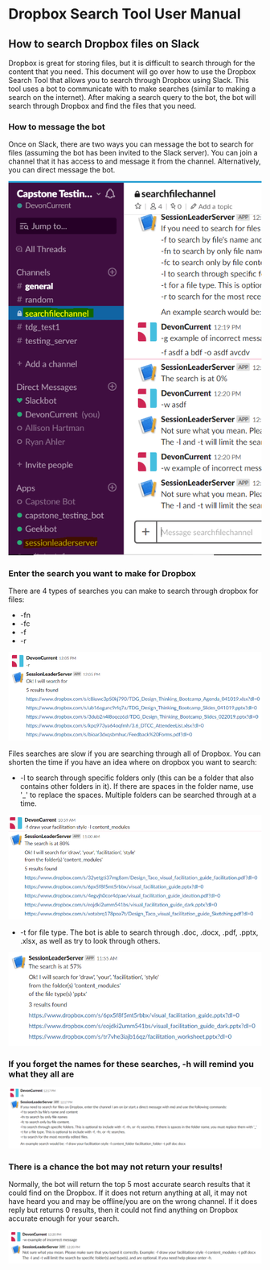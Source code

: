 # Dropbox Search Tool User Manual

## How to search Dropbox files on Slack
Dropbox is great for storing files, but it is difficult to search through for the content that you need. This document will go over how to use the Dropbox Search Tool that allows you to search through Dropbox using Slack. This tool uses a bot to communicate with to make searches (similar to making a search on the internet). After making a search query to the bot, the bot will search through Dropbox and find the files that you need.

### How to message the bot
Once on Slack, there are two ways you can message the bot to search for files (assuming the bot has been invited to the Slack server). You can join a channel that it has access to and message it from the channel. Alternatively, you can direct message the bot.

![](https://github.com/DevonCurrent/DropboxSearchTool/blob/master/Documentation/DocumentationImages/MessagingTheBot.PNG)


### Enter the search you want to make for Dropbox
There are 4 types of searches you can make to search through dropbox for files:
* -fn
* -fc
* -f
* -r

![The 5 most recent files can be found](https://github.com/DevonCurrent/DropboxSearchTool/blob/master/Documentation/DocumentationImages/RecentFileSearch.PNG)


Files searches are slow if you are searching through all of Dropbox. You can shorten the time if you have an idea where on dropbox you want to search:
* -l to search through specific folders only (this can be a folder that also contains other folders in it). If there are spaces in the folder name, use '_' to replace the spaces. Multiple folders can be searched through at a time.

![Limit the search to specific Dropbox folders](https://github.com/DevonCurrent/DropboxSearchTool/blob/master/Documentation/DocumentationImages/SearchSpecificFolder.PNG)

* -t for file type. The bot is able to search through .doc, .docx, .pdf, .pptx, .xlsx, as well as try to look through others.

![Searches only pptx files in the given folder](https://github.com/DevonCurrent/DropboxSearchTool/blob/master/Documentation/DocumentationImages/SearchSpecificFolderAndType.PNG)

### If you forget the names for these searches, -h will remind you what they all are

![The help feature explains how to message the bot](https://github.com/DevonCurrent/DropboxSearchTool/blob/master/Documentation/DocumentationImages/HelpFunction.PNG)

### There is a chance the bot may not return your results!
Normally, the bot will return the top 5 most accurate search results that it could find on the Dropbox. If it does not return anything at all, it may not have heard you and may be offline/you are on the wrong channel. If it does reply but returns 0 results, then it could not find anything on Dropbox accurate enough for your search.

![If an incorrect query is sent to the bot, it will explain how to send a correctly formatted query](https://github.com/DevonCurrent/DropboxSearchTool/blob/master/Documentation/DocumentationImages/IncorrectQuery.PNG)
